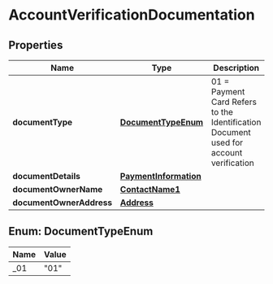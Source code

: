 

# AccountVerificationDocumentation


## Properties

| Name | Type | Description | Notes |
|------------ | ------------- | ------------- | -------------|
|**documentType** | [**DocumentTypeEnum**](#DocumentTypeEnum) | 01 &#x3D; Payment Card Refers to the Identification Document used for account verification |  [optional] |
|**documentDetails** | [**PaymentInformation**](PaymentInformation.md) |  |  [optional] |
|**documentOwnerName** | [**ContactName1**](ContactName1.md) |  |  [optional] |
|**documentOwnerAddress** | [**Address**](Address.md) |  |  [optional] |



## Enum: DocumentTypeEnum

| Name | Value |
|---- | -----|
| _01 | &quot;01&quot; |



